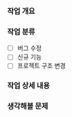 ### 작업 개요
<!-- 작업 요약 내용을 적어주세요 -->

### 작업 분류
<!-- 필수로 한 개 선택해주세요 -->
- [ ] 버그 수정
- [ ] 신규 기능
- [ ] 프로젝트 구조 변경

### 작업 상세 내용
<!-- 작업한 내용을 상세히 설명해주세요 -->

### 생각해볼 문제
<!-- 다음 PR에 적용 할 내용을 적어주세요 -->
